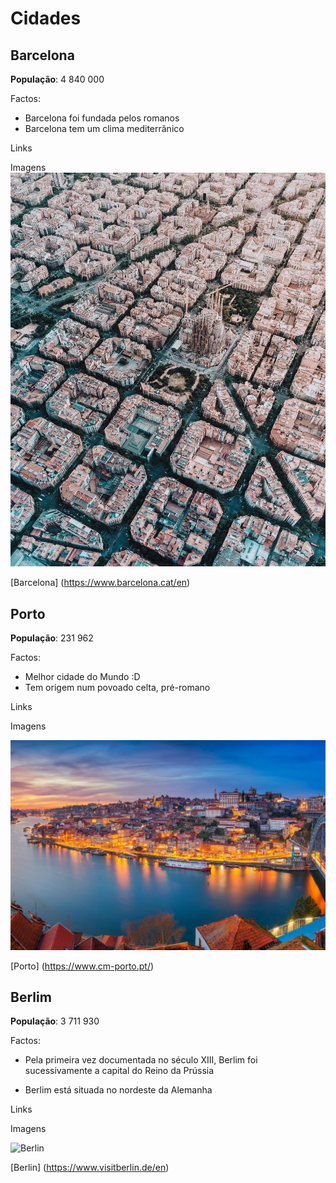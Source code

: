 # Cidades

## Barcelona 

**População**: 4 840 000

Factos: 
-  Barcelona foi fundada pelos romanos
- Barcelona tem um clima mediterrânico

Links 

Imagens 
![aerial view ](y4fyshrv0wm61.jpg)

[Barcelona] (https://www.barcelona.cat/en)


## Porto 

**População**: 231 962

Factos: 
-  Melhor cidade do Mundo :D
- Tem origem num povoado celta, pré-romano

Links 

Imagens 

![porto](28_visitar-Porto.jpg)

[Porto] (https://www.cm-porto.pt/)

## Berlim

**População**: 3 711 930

Factos: 
-  Pela primeira vez documentada no século XIII, Berlim foi sucessivamente a capital do Reino da Prússia

- Berlim está situada no nordeste da Alemanha

Links 

Imagens 

![Berlin](https://www.passagenspromo.com.br/blog/wp-content/uploads/2019/08/o-que-fazer-em-berlim-740x415.jpeg)

[Berlin] (https://www.visitberlin.de/en)

